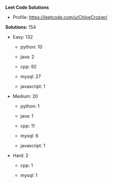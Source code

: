 **Leet Code Solutions**

- Profile: https://leetcode.com/u/ChloeCrozier/

**Solutions:** 154

- Easy: 132

  -  python: 10

  -  java: 2

  -  cpp: 92

  -  mysql: 27

  -  javascript: 1


- Medium: 20

  -  python: 1

  -  java: 1

  -  cpp: 11

  -  mysql: 6

  -  javascript: 1


- Hard: 2

  -  cpp: 1

  -  mysql: 1